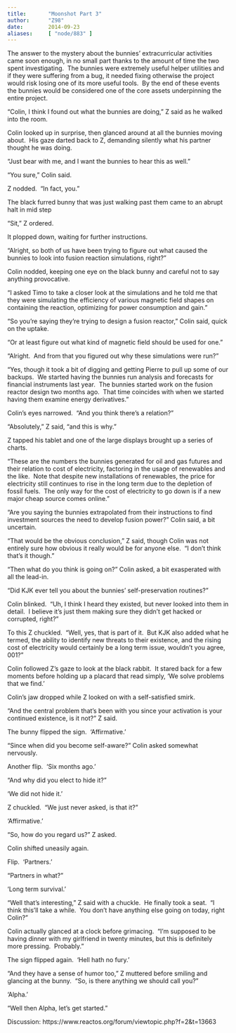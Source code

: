 ```yaml
---
title:       "Moonshot Part 3"
author:      "Z98"
date:        2014-09-23
aliases:     [ "node/883" ]
---
```


<p>The answer to the mystery about the bunnies’ extracurricular activities came soon enough, in no small part thanks to the amount of time the two spent investigating.&nbsp; The bunnies were extremely useful helper utilities and if they were suffering from a bug, it needed fixing otherwise the project would risk losing one of its more useful tools.&nbsp; By the end of these events the bunnies would be considered one of the core assets underpinning the entire project.</p>
<p>“Colin, I think I found out what the bunnies are doing,” Z said as he walked into the room.</p>
<p>Colin looked up in surprise, then glanced around at all the bunnies moving about.&nbsp; His gaze darted back to Z, demanding silently what his partner thought he was doing.</p>
<p>“Just bear with me, and I want the bunnies to hear this as well.”</p>
<p>“You sure,” Colin said.</p>
<p>Z nodded.&nbsp; “In fact, you.”</p>
<p>The black furred bunny that was just walking past them came to an abrupt halt in mid step</p>
<p>“Sit,” Z ordered.</p>
<p>It plopped down, waiting for further instructions.</p>
<p>“Alright, so both of us have been trying to figure out what caused the bunnies to look into fusion reaction simulations, right?”</p>
<p>Colin nodded, keeping one eye on the black bunny and careful not to say anything provocative.</p>
<p>“I asked Timo to take a closer look at the simulations and he told me that they were simulating the efficiency of various magnetic field shapes on containing the reaction, optimizing for power consumption and gain.”</p>
<p>“So you’re saying they’re trying to design a fusion reactor,” Colin said, quick on the uptake.</p>
<p>“Or at least figure out what kind of magnetic field should be used for one.”</p>
<p>“Alright.&nbsp; And from that you figured out why these simulations were run?”</p>
<p>“Yes, though it took a bit of digging and getting Pierre to pull up some of our backups.&nbsp; We started having the bunnies run analysis and forecasts for financial instruments last year.&nbsp; The bunnies started work on the fusion reactor design two months ago.&nbsp; That time coincides with when we started having them examine energy derivatives.”</p>
<p>Colin’s eyes narrowed.&nbsp; “And you think there’s a relation?”</p>
<p>“Absolutely,” Z said, “and this is why.”</p>
<p>Z tapped his tablet and one of the large displays brought up a series of charts.</p>
<p>“These are the numbers the bunnies generated for oil and gas futures and their relation to cost of electricity, factoring in the usage of renewables and the like.&nbsp; Note that despite new installations of renewables, the price for electricity still continues to rise in the long term due to the depletion of fossil fuels.&nbsp; The only way for the cost of electricity to go down is if a new major cheap source comes online.”</p>
<p>“Are you saying the bunnies extrapolated from their instructions to find investment sources the need to develop fusion power?” Colin said, a bit uncertain.</p>
<p>“That would be the obvious conclusion,” Z said, though Colin was not entirely sure how obvious it really would be for anyone else.&nbsp; “I don’t think that’s it though.”</p>
<p>“Then what do you think is going on?” Colin asked, a bit exasperated with all the lead-in.</p>
<p>“Did KJK ever tell you about the bunnies’ self-preservation routines?”</p>
<p>Colin blinked.&nbsp; “Uh, I think I heard they existed, but never looked into them in detail.&nbsp; I believe it’s just them making sure they didn’t get hacked or corrupted, right?”</p>
<p>To this Z chuckled.&nbsp; “Well, yes, that is part of it.&nbsp; But KJK also added what he termed, the ability to identify new threats to their existence, and the rising cost of electricity would certainly be a long term issue, wouldn’t you agree, 001?”</p>
<p>Colin followed Z’s gaze to look at the black rabbit.&nbsp; It stared back for a few moments before holding up a placard that read simply, ‘We solve problems that we find.’</p>
<p>Colin’s jaw dropped while Z looked on with a self-satisfied smirk.</p>
<p>“And the central problem that’s been with you since your activation is your continued existence, is it not?” Z said.</p>
<p>The bunny flipped the sign.&nbsp; ‘Affirmative.’</p>
<p>“Since when did you become self-aware?” Colin asked somewhat nervously.</p>
<p>Another flip.&nbsp; ‘Six months ago.’</p>
<p>“And why did you elect to hide it?”</p>
<p>‘We did not hide it.’</p>
<p>Z chuckled.&nbsp; “We just never asked, is that it?”</p>
<p>‘Affirmative.’</p>
<p>“So, how do you regard us?” Z asked.</p>
<p>Colin shifted uneasily again.</p>
<p>Flip.&nbsp; ‘Partners.’</p>
<p>“Partners in what?”</p>
<p>‘Long term survival.’</p>
<p>“Well that’s interesting,” Z said with a chuckle.&nbsp; He finally took a seat.&nbsp; “I think this’ll take a while.&nbsp; You don’t have anything else going on today, right Colin?”</p>
<p>Colin actually glanced at a clock before grimacing.&nbsp; “I’m supposed to be having dinner with my girlfriend in twenty minutes, but this is definitely more pressing.&nbsp; Probably.”</p>
<p>The sign flipped again.&nbsp; ‘Hell hath no fury.’</p>
<p>“And they have a sense of humor too,” Z muttered before smiling and glancing at the bunny.&nbsp; “So, is there anything we should call you?”</p>
<p>‘Alpha.’</p>
<p>“Well then Alpha, let’s get started.”</p>
<p>Discussion: https://www.reactos.org/forum/viewtopic.php?f=2&amp;t=13663</p>

